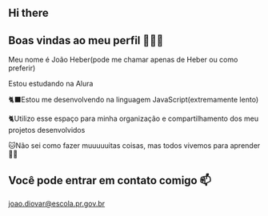 ## Hi there

## Boas vindas ao meu perfil 💚💙🧡
Meu nome é João Heber(pode me chamar apenas de Heber ou como preferir)

Estou estudando na Alura

🐈‍⬛Estou me desenvolvendo na linguagem JavaScript(extremamente lento)

🐈Utilizo esse espaço para minha organização e compartilhamento dos meu projetos desenvolvidos

🐱Não sei como fazer muuuuuitas coisas, mas todos vivemos para aprender 💜🌆

## Você pode entrar em contato comigo 📫
joao.diovar@escola.pr.gov.br
